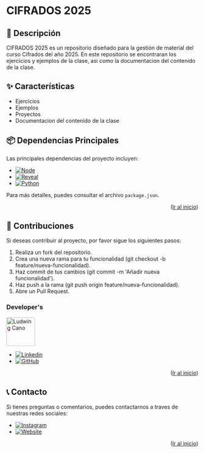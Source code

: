 <!--
PROJECT NAME
-->

# CIFRADOS 2025
<a id="readme-top"></a>

<!--
PROJECT DESCRIPTION
-->
## 📜 Descripción

CIFRADOS 2025 es un repositorio diseñado para la gestión de material del curso Cifrados del año 2025. En este repositorio se encontraran los ejercicios y ejemplos de la clase, asi como la documentacion del contenido de la clase.


## ✨ Características

- Ejercicios
- Ejemplos
- Proyectos
- Documentacion del contenido de la clase
<!-- 
## 🚀 Instalación y Ejecución

1. Clona este repositorio e instala las dependencias:

    ```bash
    git clone https://github.com/locano-uvg/stw-25.git
    cd stw-25
    ```

2. Para que los ejercicios y ejemplos funcionen correctamente, muchas veces sera necesario configurar variables de entorno en un archivo `.env`

    Crea un archivo .env en la raíz del proyecto y completa las variables de entorno necesarias.

    ```bash
    # Conexión con MongoDB
    NEXT_PUBLIC_MONGODB_URI=<URL de MongoDB>

    ```

3. Ejecuta la aplicación en modo desarrollo:

    ```bash
    npm run dev
    ```

4. Accede a la aplicación en <http://localhost:3000>.

## 📂 Estructura del Proyecto

<details>
  <summary>Descripción de Carpetas</summary>

La estructura del proyecto está organizada de la siguiente manera:

- **public/**: Archivos estáticos y recursos accesibles públicamente.
- **src/**
  - **components/**: Componentes reutilizables de la interfaz de usuario.
  - **pages/**: Rutas de la aplicación, organizadas en carpetas según su funcionalidad.
    - **api/**: Endpoints de la API.
    - **404/**: Página de error 404.
    - **home/**: Página de inicio de la aplicación.
    - **login/**: Página de inicio de sesión.
  - **services/**: Servicios auxiliares, incluyendo el manejo de correos y configuraciones.
    - **email/**: Servicios para envío de correos electrónicos.
    - **namesEnums.js, reportTypes.js, world.js**: Archivos de configuración y utilidades.
  - **styles/**: Archivos CSS para los estilos de la aplicación.
  
</details>
<p align="right">(<a href="#readme-top">Ir al inicio</a>)</p>
 -->

## 📦 Dependencias Principales

Las principales dependencias del proyecto incluyen:
* [![Node][Node.js]][Node-url]
* [![Reveal][Reveal-js]][Reveal-url]
* [![Python][Python]][Python-url]
<!-- * [![Next][Next.js]][Next-url] -->
<!-- * [![React][React.js]][React-url] -->
<!-- * [![Bootstrap][Bootstrap.com]][Bootstrap-url] -->
<!-- * [![Redux][Redux]][Redux-url] -->
<!-- * [![MongoDB][MongoDB]][MongoDB-url] -->
<!-- * [![AntDesign][AntDesign]][AntDesign-url] -->
<!-- * [![Chartjs][Chartjs]][Chartjs-url] -->
<!-- - [bcryptjs](https://www.npmjs.com/package/bcryptjs): Encriptación de contraseñas. -->
<!-- - [exceljs](https://www.npmjs.com/package/exceljs)  -->
<!-- - [file-saver](https://www.npmjs.com/package/file-saver) : Exportación de datos en formato Excel. -->
<!-- - [jspdf](https://www.npmjs.com/package/jspdf): Generación de PDFs con tablas. -->

Para más detalles, puedes consultar el archivo `package.json`.
<p align="right">(<a href="#readme-top">Ir al inicio</a>)</p>

<!-- ## 🛠️ API Endpoints
<details>
  <summary>Principales Endpoints</summary>
  
  La API está construida utilizando Next.js y organiza sus endpoints en función de las entidades principales del sistema.
  A continuación se presentan algunos de los endpoints más importantes:

- **api/auth/**: Manejo de autenticación y autorización de usuarios.
- **api/estadisticas/**: Endpoints para obtener estadísticas detalladas de exploradores e instituciones.
- **api/reports/**: Endpoints para generar reportes personalizados en formato Excel.

Cada endpoint está diseñado para recibir y responder con datos JSON, permitiendo la integración con los módulos del sistema.

</details>
<p align="right">(<a href="#readme-top">Ir al inicio</a>)</p> -->


## 👥 Contribuciones
Si deseas contribuir al proyecto, por favor sigue los siguientes pasos:
1. Realiza un fork del repositorio.
2.	Crea una nueva rama para tu funcionalidad (git checkout -b feature/nueva-funcionalidad).
3.	Haz commit de tus cambios (git commit -m 'Añadir nueva funcionalidad').
4.	Haz push a la rama (git push origin feature/nueva-funcionalidad).
5.	Abre un Pull Request.

### Developer's

<a href="https://github.com/locano">
  <img width='75' src="https://avatars.githubusercontent.com/u/16949087?v=4" alt="Ludwing Cano" />
</a>

* [![Linkedin][Linkedin]][Linkedin-lud]
* [![GitHub][GitHub]][GitHub-lud]

<p align="right">(<a href="#readme-top">Ir al inicio</a>)</p>

## 📞 Contacto
Si tienes preguntas o comentarios, puedes contactarnos a traves de nuestras redes sociales:

* [![Instagram][Instagram]][Instagram-url]
* [![Website][Website]][Website-url]

<p align="right">(<a href="#readme-top">Ir al inicio</a>)</p>



<!-- MARKDOWN LINKS & IMAGES -->
[Redux]: https://img.shields.io/badge/Redux-764ABC?style=flat&logo=redux&logoColor=white
[Redux-url]: https://redux.js.org/
[Next.js]: https://img.shields.io/badge/next.js-000000?style=for-the-badge&logo=nextdotjs&logoColor=white
[Next-url]: https://nextjs.org/
[React.js]: https://img.shields.io/badge/React-20232A?style=for-the-badge&logo=react&logoColor=61DAFB
[React-url]: https://reactjs.org/
[Bootstrap.com]: https://img.shields.io/badge/Bootstrap-563D7C?style=for-the-badge&logo=bootstrap&logoColor=white
[Bootstrap-url]: https://getbootstrap.com
[MongoDB]: https://img.shields.io/badge/MongoDB-47A248?style=flat&logo=mongodb&logoColor=white
[MongoDB-url]: https://www.npmjs.com/package/mongodb
[Node.js]: https://img.shields.io/badge/Node.js-339933?style=flat&logo=node.js&logoColor=white
[Node-url]: https://nodejs.org/en/
[Reveal-js]: https://img.shields.io/badge/Reveal.js-339933?style=flat&logo=reveal.js&logoColor=white
[Reveal-url]: https://revealjs.com/
[Python]: https://img.shields.io/badge/Python-3776AB?style=flat&logo=python&logoColor=white
[Python-url]: https://www.python.org/
[Instagram]: https://img.shields.io/badge/Instagram-E4405F?style=flat&logo=instagram&logoColor=white
[Instagram-url]: https://www.instagram.com/ludwing238/
[Instagram]: https://img.shields.io/badge/Instagram-E4405F?style=flat&logo=instagram&logoColor=white
[Instagram-url]: https://www.instagram.com/ludwing238/
[Website]: https://img.shields.io/website?url=https://lc2tech.com/
[Website-url]: https://lc2tech.com/
[AntDesign]: https://img.shields.io/badge/-Ant%20Design-333333?style=flat&logo=ant-design&logoColor=0170FE
[AntDesign-url]: https://ant.design/
[Chartjs]: https://img.shields.io/badge/chart.js-F5788D.svg?style=for-the-badge&logo=chart.js&logoColor=white
[Chartjs-url]: https://github.com/reactchartjs/react-chartjs-2
[Linkedin-lud]: https://www.linkedin.com/in/ludwing-cano238
[Linkedin]: https://img.shields.io/badge/-LinkedIn-black.svg?style=for-the-badge&logo=linkedin&colorB=555
[Github-lud]: https://github.com/locano
[GitHub]: https://img.shields.io/badge/github-%23121011.svg?style=for-the-badge&logo=github&logoColor=white